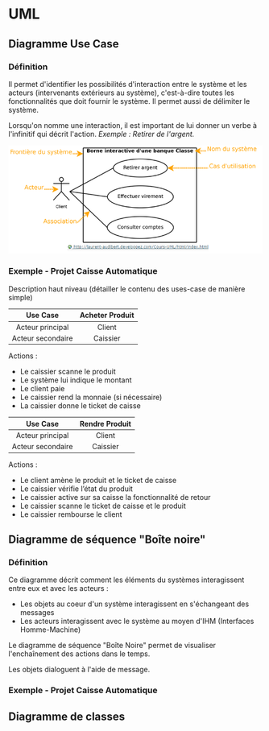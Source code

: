 # UML 


## Diagramme Use Case 

### Définition 

Il permet d'identifier les possibilités d'interaction entre le système et les acteurs (intervenants extérieurs au système), c'est-à-dire toutes les fonctionnalités que doit fournir le système. Il permet aussi de délimiter le système.

Lorsqu'on nomme une interaction, il est important de lui donner un verbe à l'infinitif qui décrit l'action. *Exemple : Retirer de l'argent.*

![Exemple](images/uml/exemple_use_case.png)

### Exemple - Projet Caisse Automatique 


Description haut niveau (détailler le contenu des uses-case de manière simple)

| Use Case | Acheter Produit  
| :-------------: |:--------------:| 
| Acteur principal | Client | 
| Acteur secondaire | Caissier |

Actions : 
* Le caissier scanne le produit
* Le système lui indique le montant 
* Le client paie
* Le caissier rend la monnaie (si nécessaire)
* La caissier donne le ticket de caisse


| Use Case | Rendre Produit  
| :-------------: |:-------------:| 
| Acteur principal | Client | 
| Acteur secondaire | Caissier |

Actions : 
* Le client amène le produit et le ticket de caisse
* Le caissier vérifie l’état du produit
* Le caissier active sur sa caisse la fonctionnalité de retour
* Le caissier scanne le ticket de caisse et le produit
* Le caissier rembourse le client



## Diagramme de séquence "Boîte noire"

### Définition 

Ce diagramme décrit comment les éléments du systèmes interagissent entre eux et avec les acteurs : 
* Les objets au coeur d'un système interagissent en s'échangeant des messages
* Les acteurs interagissent avec le système au moyen d'IHM (Interfaces Homme-Machine)

Le diagramme de séquence "Boîte Noire" permet de visualiser l'enchaînement des actions dans le  temps. 

Les objets dialoguent à l'aide de message.

### Exemple - Projet Caisse Automatique 


## Diagramme de classes 